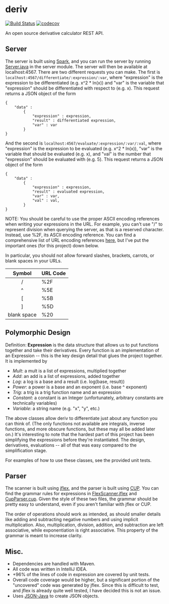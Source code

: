 # deriv 
[![Build Status](https://travis-ci.com/horeilly1101/deriv.svg?branch=master)](https://travis-ci.com/horeilly1101/deriv)
[![codecov](https://codecov.io/gh/horeilly1101/deriv/branch/master/graph/badge.svg)](https://codecov.io/gh/horeilly1101/deriv)

An open source derivative calculator REST API.

## Server

The server is built using [Spark](http://sparkjava.com/), and you can run the server by running 
[Server.java](src/main/java/com/deriv/server/Server.java) in the server module. The server will then be available
at localhost:4567. There are two different requests you can make. The first is
`localhost:4567/differentiate/:expression/:var`, where "expression" is the expression to be differentiated 
(e.g. x^2 * ln(x)) and "var" is the variable that "expression" should be differentiated with respect to (e.g. x). 
This request returns a JSON object of the form

    { 
        "data" :   
            {  
                "expression" : expression,
                "result" : differentiated expression,
                "var" : var 
            }
    }
    
And the second is `localhost:4567/evaluate/:expression/:var/:val`, where "expression" is the expression to be 
evaluated (e.g. x^2 * ln(x)), "var" is the variable that should be evaluated (e.g. x), and "val" is the number 
that "expression" should be evaluated with (e.g. 5). This request returns a JSON object of the form
              
    { 
        "data" :   
            {  
                "expression" : expression,
                "result" : evaluated expression,
                "var" : var,
                "val" : val, 
            }
    }
    
NOTE: You should be careful to use the proper ASCII encoding references when writing your expressions in the URL.
For example, you can't use "/" to represent division when querying the server, as that is a reserved character.
Instead, use %2F, its ASCII encoding reference. You can find a comprehensive list of URL encoding references
[here](https://www.w3schools.com/tags/ref_urlencode.asp), but I've put the important ones (for this project) down
below.

In particular, you should not allow forward slashes, brackets, carrots, or blank spaces in your URLs.

|    Symbol   | URL Code |
|:-----------:|----------|
|      /      |    %2F   |
|      ^      |    %5E   |
|      [      |    %5B   |
|      ]      |    %5D   |
| blank space |    %20   |

## Polymorphic Design

Definition: **Expression** is the data structure that allows us to put functions together and take their 
derivatives. Every function is an implementation of an Expression -- this is the key design detail that glues 
the project together. It is implemented by

- *Mult*: a mult is a list of expressions, multiplied together
- *Add*: an add is a list of expressions, added together
- *Log*: a log is a base and a result (i.e. log(base, result))
- *Power*: a power is a base and an exponent (i.e. base ^ exponent)
- *Trig*: a trig is a trig function name and an expression
- *Constant*: a constant is an Integer (unfortunately, arbitrary constants are technically variables)
- *Variable*: a string name (e.g. "x", "y", etc.)

The above classes allow deriv to differentiate just about any function you can think of. (The only functions not
available are integrals, inverse functions, and more obscure functions, but these may all be added later on.) It's
interesting to note that the hardest part of this project has been simplifying the expressions before they're
instantiated. The design, derivatives, evaluations -- all of that was easy compared to the simplification stage.

For examples of how to use these classes, see the provided unit tests.

## Parser

The scanner is built using [jflex](http://jflex.de/manual.html), and the parser is built using 
[CUP](http://jflex.de/manual.html). You can find the grammar rules for expressions in 
[FlexScanner.jflex](src/main/jflex/com/deriv/parser/FlexScanner.jflex) and 
[CupParser.cup](src/main/cup/com/deriv/parser/CupParser.cup). Given the style of these two files, the 
grammar should be pretty easy to understand, even if you aren't familiar with jflex or CUP.

The order of operations should work as intended, as should smaller details like adding and subtracting
negative numbers and using implicit multiplication. Also, multiplication, division, addition, and 
subtraction are left associative, while exponentiation is right associative. This property of the 
grammar is meant to increase clarity.

## Misc.

- Dependencies are handled with Maven.
- All code was written in IntelliJ IDEA.
- +96% of the lines of code in expression are covered by unit tests.
- Overall code coverage would be higher, but a significant portion of the "uncovered" code was generated by
jflex. Since this is difficult to test, and jflex is already quite well tested, I have decided this is not an issue.
- Uses [JSON-Java](https://github.com/stleary/JSON-java) to create JSON objects.